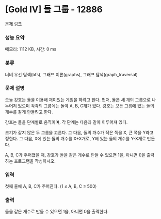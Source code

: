 # [Gold IV] 돌 그룹 - 12886 

[문제 링크](https://www.acmicpc.net/problem/12886) 

### 성능 요약

메모리: 1112 KB, 시간: 0 ms

### 분류

너비 우선 탐색(bfs), 그래프 이론(graphs), 그래프 탐색(graph_traversal)

### 문제 설명

<p>오늘 강호는 돌을 이용해 재미있는 게임을 하려고 한다. 먼저, 돌은 세 개의 그룹으로 나누어져 있으며 각각의 그룹에는 돌이 A, B, C개가 있다. 강호는 모든 그룹에 있는 돌의 개수를 같게 만들려고 한다.</p>

<p>강호는 돌을 단계별로 움직이며, 각 단계는 다음과 같이 이루어져 있다.</p>

<p>크기가 같지 않은 두 그룹을 고른다. 그 다음, 돌의 개수가 작은 쪽을 X, 큰 쪽을 Y라고 정한다. 그 다음, X에 있는 돌의 개수를 X+X개로, Y에 있는 돌의 개수를 Y-X개로 만든다.</p>

<p>A, B, C가 주어졌을 때, 강호가 돌을 같은 개수로 만들 수 있으면 1을, 아니면 0을 출력하는 프로그램을 작성하시오.</p>

### 입력 

 <p>첫째 줄에 A, B, C가 주어진다. (1 ≤ A, B, C ≤ 500)</p>

### 출력 

 <p>돌을 같은 개수로 만들 수 있으면 1을, 아니면 0을 출력한다.</p>

